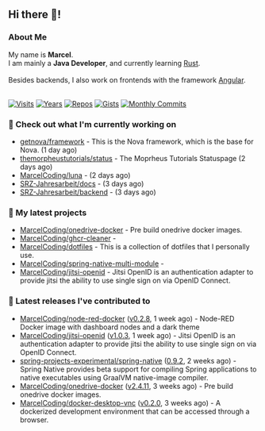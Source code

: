 ## Hi there 👋!




### About Me

My name is **Marcel**.<br>
I am mainly a **Java Developer**, and currently learning [Rust](https://www.rust-lang.org).<br>
<br>
Besides backends, I also work on frontends with the framework [Angular](https://angular.io).
<br>
<br>

[![Visits](https://badges.pufler.dev/visits/MarcelCoding/MarcelCoding?style=flat-square&color=black&logo=github)](https://github.com/MarcelCoding)
[![Years](https://badges.pufler.dev/years/MarcelCoding?style=flat-square&color=black&logo=github)](https://github.com/MarcelCoding)
[![Repos](https://badges.pufler.dev/repos/MarcelCoding?style=flat-square&color=black&logo=github)](https://github.com/MarcelCoding?tab=repositories)
[![Gists](https://badges.pufler.dev/gists/MarcelCoding?style=flat-square&color=black&logo=github)](https://gist.github.com/MarcelCoding)
[![Monthly Commits](https://badges.pufler.dev/commits/monthly/MarcelCoding?style=flat-square&color=black&logo=github)](https://github.com/MarcelCoding)

### 👷 Check out what I'm currently working on

- [getnova/framework](https://github.com/getnova/framework) - This is the Nova framework, which is the base for Nova. (1 day ago)
- [themorpheustutorials/status](https://github.com/themorpheustutorials/status) - The Moprheus Tutorials Statuspage (2 days ago)
- [MarcelCoding/luna](https://github.com/MarcelCoding/luna) -  (2 days ago)
- [SRZ-Jahresarbeit/docs](https://github.com/SRZ-Jahresarbeit/docs) -  (3 days ago)
- [SRZ-Jahresarbeit/backend](https://github.com/SRZ-Jahresarbeit/backend) -  (3 days ago)

### 🌱 My latest projects

- [MarcelCoding/onedrive-docker](https://github.com/MarcelCoding/onedrive-docker) - Pre build onedrive docker images.
- [MarcelCoding/ghcr-cleaner](https://github.com/MarcelCoding/ghcr-cleaner) - 
- [MarcelCoding/dotfiles](https://github.com/MarcelCoding/dotfiles) - This is a collection of dotfiles that I personally use.
- [MarcelCoding/spring-native-multi-module](https://github.com/MarcelCoding/spring-native-multi-module) - 
- [MarcelCoding/jitsi-openid](https://github.com/MarcelCoding/jitsi-openid) - Jitsi OpenID is an authentication adapter to provide jitsi the ability to use single sign on via OpenID Connect.

### 🔭 Latest releases I've contributed to

- [MarcelCoding/node-red-docker](https://github.com/MarcelCoding/node-red-docker) ([v0.2.8](https://github.com/MarcelCoding/node-red-docker/releases/tag/v0.2.8), 1 week ago) - Node-RED Docker image with dashboard nodes and a dark theme
- [MarcelCoding/jitsi-openid](https://github.com/MarcelCoding/jitsi-openid) ([v1.0.3](https://github.com/MarcelCoding/jitsi-openid/releases/tag/v1.0.3), 1 week ago) - Jitsi OpenID is an authentication adapter to provide jitsi the ability to use single sign on via OpenID Connect.
- [spring-projects-experimental/spring-native](https://github.com/spring-projects-experimental/spring-native) ([0.9.2](https://github.com/spring-projects-experimental/spring-native/releases/tag/0.9.2), 2 weeks ago) - Spring Native provides beta support for compiling Spring applications to native executables using GraalVM native-image compiler.
- [MarcelCoding/onedrive-docker](https://github.com/MarcelCoding/onedrive-docker) ([v2.4.11](https://github.com/MarcelCoding/onedrive-docker/releases/tag/v2.4.11), 3 weeks ago) - Pre build onedrive docker images.
- [MarcelCoding/docker-desktop-vnc](https://github.com/MarcelCoding/docker-desktop-vnc) ([v0.2.0](https://github.com/MarcelCoding/docker-desktop-vnc/releases/tag/v0.2.0), 3 weeks ago) - A dockerized development environment that can be accessed through a browser.


